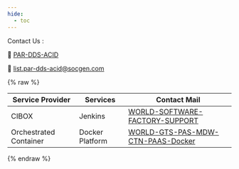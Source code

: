 ```yaml
---
hide:
  - toc
---
```

Contact Us : 

📝 <a href="sip:list.par-dds-acid@socgen.com">PAR-DDS-ACID</a> 

📧 <a href="mailto:list.par-dds-acid@socgen.com">list.par-dds-acid@socgen.com</a>

{% raw %}

| Service Provider                        | Services          | Contact Mail                                                                                  |
|-----------------------------------------|-------------------|-----------------------------------------------------------------------------------------------|
| CIBOX                                   | Jenkins           | [WORLD-SOFTWARE-FACTORY-SUPPORT](mailto:software-factory-support.world@socgen.com)            |
| Orchestrated Container                  | Docker Platform   | [WORLD-GTS-PAS-MDW-CTN-PAAS-Docker](mailto:list.world-gts-pas-mdw-ctn-paas-docker@socgen.com) |

{% endraw %}